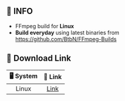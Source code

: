 ## 📃 INFO
- FFmpeg build for **Linux**  
- **Build everyday** using latest binaries from https://github.com/BtbN/FFmpeg-Builds

## 🔽 Download Link

|  🖥️ System   | 🚀 Link  |
|  :----:  | :----:  |
| Linux | [Link](https://github.com/youcmd/ffmpegbuildlinux/releases/latest/download/ffmpeg-linux.zip) |
